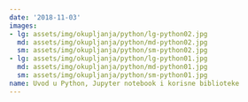 ```yaml
---
date: '2018-11-03'
images:
- lg: assets/img/okupljanja/python/lg-python02.jpg
  md: assets/img/okupljanja/python/md-python02.jpg
  sm: assets/img/okupljanja/python/sm-python02.jpg
- lg: assets/img/okupljanja/python/lg-python01.jpg
  md: assets/img/okupljanja/python/md-python01.jpg
  sm: assets/img/okupljanja/python/sm-python01.jpg
name: Uvod u Python, Jupyter notebook i korisne biblioteke
---
```

